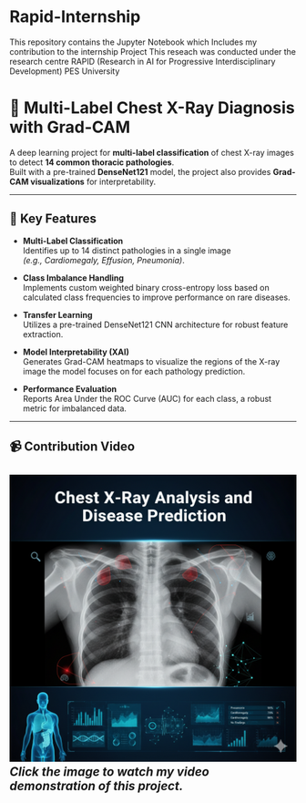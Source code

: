 # Rapid-Internship
This repository contains the Jupyter Notebook which Includes my contribution to the internship Project
This reseach was conducted under the research centre RAPID (Research in AI for Progressive Interdisciplinary Development) PES University


# 🏥 Multi-Label Chest X-Ray Diagnosis with Grad-CAM

A deep learning project for **multi-label classification** of chest X-ray images to detect **14 common thoracic pathologies**.  
Built with a pre-trained **DenseNet121** model, the project also provides **Grad-CAM visualizations** for interpretability.

---

## 🚀 Key Features

- **Multi-Label Classification**  
  Identifies up to 14 distinct pathologies in a single image  
  *(e.g., Cardiomegaly, Effusion, Pneumonia)*.

- **Class Imbalance Handling**  
  Implements custom weighted binary cross-entropy loss based on calculated class frequencies to improve performance on rare diseases.

- **Transfer Learning**  
  Utilizes a pre-trained DenseNet121 CNN architecture for robust feature extraction.

- **Model Interpretability (XAI)**  
  Generates Grad-CAM heatmaps to visualize the regions of the X-ray image the model focuses on for each pathology prediction.

- **Performance Evaluation**  
  Reports Area Under the ROC Curve (AUC) for each class, a robust metric for imbalanced data.

---

## 📹 Contribution Video
[![Watch Contribution Video](./chest_image.png)](https://drive.google.com/file/d/1iqpk_XtialCJ7Ek2I-Cu092rj8Kjn8Im/view?usp=drive_link)
*Click the image to watch my video demonstration of this project.*
---


